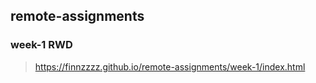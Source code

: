 ## remote-assignments
### week-1 RWD
> https://finnzzzz.github.io/remote-assignments/week-1/index.html

